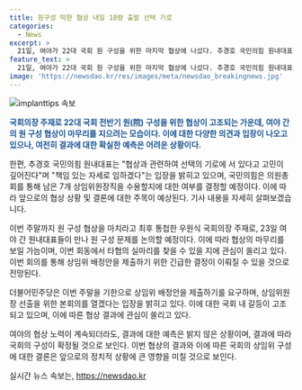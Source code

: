 ```yaml
---
title: 원구성 막판 협상 내일 18량 출발 선택 기로
categories:
  - News
excerpt: >
  21일, 여야가 22대 국회 원 구성을 위한 마지막 협상에 나섰다. 추경호 국민의힘 원내대표와 박찬대 민주당 원내대표는 우원식 국회의장 주재로 원 구성 문제를 논의했으며, 우 의장은 주말까지 협상을 종료하라고 최후 통첩했다. 이에 대한 결과는 불투명하지만, 민주당은 상임위를 제출하라며 압박하고 있으며, 국민의힘은 24일 의원총회를 열어 결정할 예정이다. 추경호 원내대표는 고민이 깊어 책임 있는 자세로 임하겠다고 했다.
feature_text: >
  21일, 여야가 22대 국회 원 구성을 위한 마지막 협상에 나섰다. 추경호 국민의힘 원내대표와 박찬대 민주당 원내대표는 우원식 국회의장 주재로 원 구성 문제를 논의했으며, 우 의장은 주말까지 협상을 종료하라고 최후 통첩했다. 이에 대한 결과는 불투명하지만, 민주당은 상임위를 제출하라며 압박하고 있으며, 국민의힘은 24일 의원총회를 열어 결정할 예정이다. 추경호 원내대표는 고민이 깊어 책임 있는 자세로 임하겠다고 했다.
image: 'https://newsdao.kr/res/images/meta/newsdao_breakingnews.jpg'
---
```


<p><img src="https://newsdao.kr/res/images/meta/newsdao_breakingnews.jpg" alt="implanttips 속보" /></p>

<p><b><span style="color: #1a5490;">국회의장 주재로 22대 국회 전반기 원(院) 구성을 위한 협상이 고조되는 가운데, 여야 간의 원 구성 협상이 마무리를 지으려는 모습이다. 이에 대한 다양한 의견과 입장이 나오고 있으나, 여전히 결과에 대한 확실한 예측은 어려운 상황이다.</span></b></p>

<p>한편, 추경호 국민의힘 원내대표는 "협상과 관련하여 선택의 기로에 서 있다고 고민이 깊어진다"며 "책임 있는 자세로 임하겠다"는 입장을 밝히고 있으며, 국민의힘은 의원총회를 통해 남은 7개 상임위원장직을 수용할지에 대한 여부를 결정할 예정이다. 이에 따라 앞으로의 협상 상황 및 결론에 대한 주목이 예상된다. 기사 내용을 자세히 살펴보겠습니다. </p>

<p>이번 주말까지 원 구성 협상을 마치라고 최후 통첩한 우원식 국회의장 주재로, 23일 여야 간 원내대표들이 만나 원 구성 문제를 논의할 예정이다. 이에 따라 협상의 마무리를 보일 가늠이며, 이번 회동에서 타협의 실마리를 찾을 수 있을 지에 관심이 쏠리고 있다. 이번 회의를 통해 상임위 배정안을 제출하기 위한 긴급한 결정이 이뤄질 수 있을 것으로 전망된다.</p>

<p>더불어민주당은 이번 주말을 기한으로 상임위 배정안을 제출하기를 요구하며, 상임위원장 선출을 위한 본회의를 열겠다는 입장을 밝히고 있다. 이에 대한 국회 내 갈등이 고조되고 있으며, 이에 따른 협상 결과에 관심이 쏠리고 있다. </p>

<p>여야의 협상 노력이 계속되더라도, 결과에 대한 예측은 밝지 않은 상황이며, 결과에 따라 국회의 구성이 확정될 것으로 보인다. 이번 협상의 결과와 이에 따른 국회의 상임위 구성에 대한 결론은 앞으로의 정치적 상황에 큰 영향을 미칠 것으로 보인다.</p>
실시간 뉴스 속보는, <a href="https://newsdao.kr" rel="dofollow">https://newsdao.kr</a>


